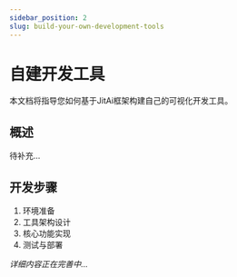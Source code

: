 ```yaml
---
sidebar_position: 2
slug: build-your-own-development-tools
---
```


# 自建开发工具
本文档将指导您如何基于JitAi框架构建自己的可视化开发工具。

## 概述
待补充...

## 开发步骤
1. 环境准备
2. 工具架构设计
3. 核心功能实现
4. 测试与部署

*详细内容正在完善中...*